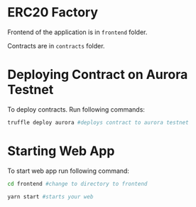 # ERC20 Factory

Frontend of the application is in `frontend` folder.

Contracts are in `contracts` folder.

# Deploying Contract on Aurora Testnet

To deploy contracts. Run following commands:

```bash
truffle deploy aurora #deploys contract to aurora testnet
```

# Starting Web App

To start web app run following command:

```bash
cd frontend #change to directory to frontend

yarn start #starts your web
```

